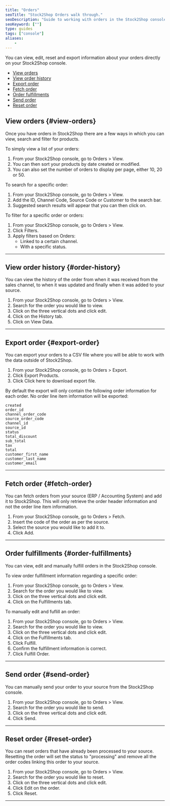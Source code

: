 ```yaml
---
title: "Orders"
seoTitle: "Stock2Shop Orders walk through."
seoDescription: "Guide to working with orders in the Stock2Shop console."
seoKeyword: [""]
type: guides
tags: ["console"]
aliases:
    - 
---
```


You can view, edit, reset and export information about your orders directly on your Stock2Shop console. 

- [View orders](#view-orders)
- [View order history](#order-history)
- [Export order](#export-order)
- [Fetch order](#fetch-order)
- [Order fulfillments](#order-fulfillments)
- [Send order](#send-order)
- [Reset order](#reset-order)

## View orders {#view-orders}
Once you have orders in Stock2Shop there are a few ways in which you can view, search and filter for products.

To simply view a list of your orders:

1. From your Stock2Shop console, go to Orders > View.
2. You can then sort your products by date created or modified.
3. You can also set the number of orders to display per page, either 10, 20 or 50.

To search for a specific order:

1. From your Stock2Shop console, go to Orders > View.
2. Add the ID, Channel Code, Source Code or Customer to the search bar.
3. Suggested search results will appear that you can then click on.

To filter for a specific order or orders:

1. From your Stock2Shop console, go to Orders > View.
2. Click Filters.
3. Apply filters based on Orders:
    - Linked to a certain channel.
    - With a specific status.
    
---

## View order history {#order-history}
You can view the history of the order from when it was received from the sales channel, to when it was updated and finally when it was added to your source.

1. From your Stock2Shop console, go to Orders > View.
2. Search for the order you would like to view.
3. Click on the three vertical dots and click edit.
4. Click on the History tab.
5. Click on View Data.

---

## Export order {#export-order}
You can export your orders to a CSV file where you will be able to work with the data outside of Stock2Shop.

1. From your Stock2Shop console, go to Orders > Export.
2. Click Export Products.
3. Click Click here to download export file.

By default the export will only contain the following order information for each order. No order line item information will be exported:

```
created
order_id
channel_order_code
source_order_code
channel_id
source_id
status
total_discount
sub_total
tax
total
customer_first_name
customer_last_name
customer_email
```

---

## Fetch order {#fetch-order}
You can fetch orders from your source (ERP / Accounting System) and add it to Stock2Shop. This will only retrieve the order header information and not the order line item information.

1. From your Stock2Shop console, go to Orders > Fetch.
2. Insert the code of the order as per the source.
3. Select the source you would like to add it to.
4. Click Add.

---

## Order fulfillments {#order-fulfillments}
You can view, edit and manually fulfill orders in the Stock2Shop console.

To view order fulfillment information regarding a specific order:

1. From your Stock2Shop console, go to Orders > View.
2. Search for the order you would like to view.
3. Click on the three vertical dots and click edit.
4. Click on the Fulfillments tab.

To manually edit and fuflill an order:

1. From your Stock2Shop console, go to Orders > View.
2. Search for the order you would like to view.
3. Click on the three vertical dots and click edit.
4. Click on the Fulfillments tab.
5. Click Fulfill.
6. Confirm the fulfillment information is correct.
7. Click Fulfill Order.

---

## Send order {#send-order}
You can manually send your order to your source from the Stock2Shop console.

1. From your Stock2Shop console, go to Orders > View.
2. Search for the order you would like to send.
3. Click on the three vertical dots and click edit.
4. Click Send.

---

## Reset order {#reset-order}
You can reset orders that have already been processed to your source. Resetting the order will set the status to "processing" and remove all the order codes linking this order to your source.

1. From your Stock2Shop console, go to Orders > View.
2. Search for the order you would like to reset.
3. Click on the three vertical dots and click edit.
4. Click Edit on the order.
5. Click Reset.

---




